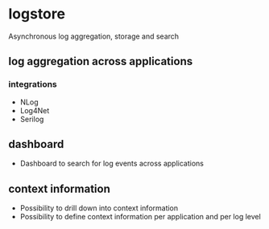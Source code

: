 # logstore
Asynchronous log aggregation, storage and search

## log aggregation across applications
### integrations
* NLog
* Log4Net
* Serilog

## dashboard
* Dashboard to search for log events across applications

## context information
* Possibility to drill down into context information
* Possibility to define context information per application and per log level
